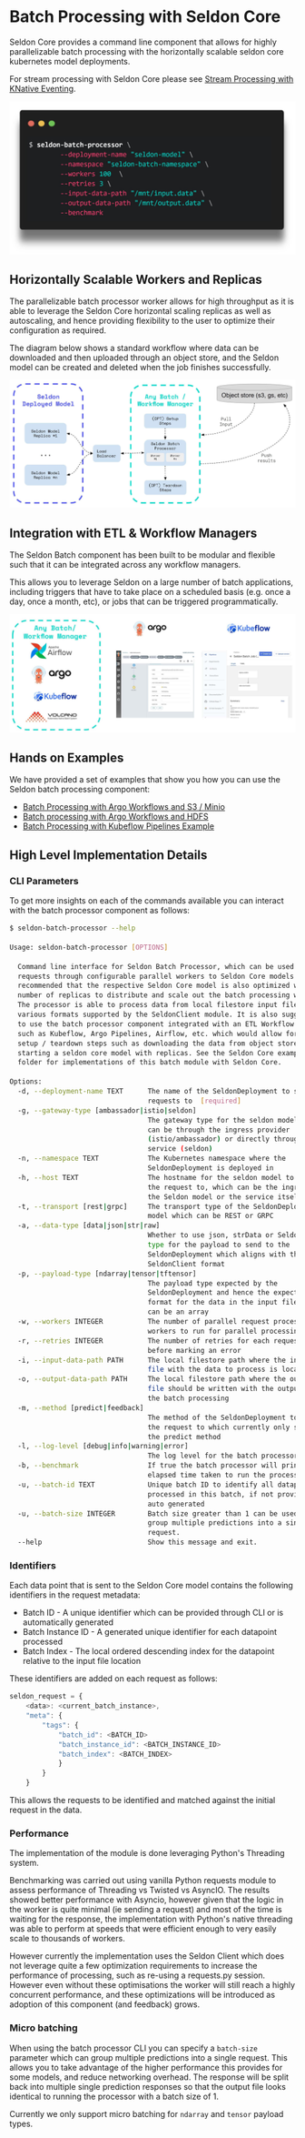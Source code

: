 # Batch Processing with Seldon Core

Seldon Core provides a command line component that allows for highly parallelizable batch processing with the horizontally scalable seldon core kubernetes model deployments.

For stream processing with Seldon Core please see [Stream Processing with KNative Eventing](../streaming/knative_eventing.md).

![](../images/batch-processor.jpg)

## Horizontally Scalable Workers and Replicas

The parallelizable batch processor worker allows for high throughput as it is able to leverage the Seldon Core horizontal scaling replicas as well as autoscaling, and hence providing flexibility to the user to optimize their configuration as required. 

The diagram below shows a standard workflow where data can be downloaded and then uploaded through an object store, and the Seldon model can be created and deleted when the job finishes successfully.

![](../images/batch-workflow-manager-integration.jpg)

## Integration with ETL & Workflow Managers

The Seldon Batch component has been built to be modular and flexible such that it can be integrated across any workflow managers.

This allows you to leverage Seldon on a large number of batch applications, including triggers that have to take place on a scheduled basis (e.g. once a day, once a month, etc), or jobs that can be triggered programmatically.

![](../images/batch-workflow-managers.jpg)

## Hands on Examples

We have provided a set of examples that show you how you can use the Seldon batch processing component:

* [Batch Processing with Argo Workflows and S3 / Minio](../examples/argo_workflows_batch.html)
* [Batch processing with Argo Workflows and HDFS](../examples/argo_workflows_hdfs_batch.html)
* [Batch Processing with Kubeflow Pipelines Example](../examples/kubeflow_pipelines_batch.html)

## High Level Implementation Details

### CLI Parameters

To get more insights on each of the commands available you can interact with the batch processor component as follows:

```bash
$ seldon-batch-processor --help

Usage: seldon-batch-processor [OPTIONS]

  Command line interface for Seldon Batch Processor, which can be used to send
  requests through configurable parallel workers to Seldon Core models. It is
  recommended that the respective Seldon Core model is also optimized with
  number of replicas to distribute and scale out the batch processing work.
  The processor is able to process data from local filestore input file in
  various formats supported by the SeldonClient module. It is also suggested
  to use the batch processor component integrated with an ETL Workflow Manager
  such as Kubeflow, Argo Pipelines, Airflow, etc. which would allow for extra
  setup / teardown steps such as downloading the data from object store or
  starting a seldon core model with replicas. See the Seldon Core examples
  folder for implementations of this batch module with Seldon Core.

Options:
  -d, --deployment-name TEXT      The name of the SeldonDeployment to send the
                                  requests to  [required]
  -g, --gateway-type [ambassador|istio|seldon]
                                  The gateway type for the seldon model, which
                                  can be through the ingress provider
                                  (istio/ambassador) or directly through the
                                  service (seldon)
  -n, --namespace TEXT            The Kubernetes namespace where the
                                  SeldonDeployment is deployed in
  -h, --host TEXT                 The hostname for the seldon model to send
                                  the request to, which can be the ingress of
                                  the Seldon model or the service itself
  -t, --transport [rest|grpc]     The transport type of the SeldonDeployment
                                  model which can be REST or GRPC
  -a, --data-type [data|json|str|raw]
                                  Whether to use json, strData or Seldon Data
                                  type for the payload to send to the
                                  SeldonDeployment which aligns with the
                                  SeldonClient format
  -p, --payload-type [ndarray|tensor|tftensor]
                                  The payload type expected by the
                                  SeldonDeployment and hence the expected
                                  format for the data in the input file which
                                  can be an array
  -w, --workers INTEGER           The number of parallel request processor
                                  workers to run for parallel processing
  -r, --retries INTEGER           The number of retries for each request
                                  before marking an error
  -i, --input-data-path PATH      The local filestore path where the input
                                  file with the data to process is located
  -o, --output-data-path PATH     The local filestore path where the output
                                  file should be written with the outputs of
                                  the batch processing
  -m, --method [predict|feedback]
                                  The method of the SeldonDeployment to send
                                  the request to which currently only supports
                                  the predict method
  -l, --log-level [debug|info|warning|error]
                                  The log level for the batch processor
  -b, --benchmark                 If true the batch processor will print the
                                  elapsed time taken to run the process
  -u, --batch-id TEXT             Unique batch ID to identify all datapoints
                                  processed in this batch, if not provided is
                                  auto generated
  -u, --batch-size INTEGER        Batch size greater than 1 can be used to
                                  group multiple predictions into a single
                                  request.
  --help                          Show this message and exit.
```

### Identifiers

Each data point that is sent to the Seldon Core model contains the following identifiers in the request metadata:
* Batch ID - A unique identifier which can be provided through CLI or is automatically generated
* Batch Instance ID - A generated unique identifier for each datapoint processed
* Batch Index - The local ordered descending index for the datapoint relative to the input file location

These identifiers are added on each request as follows:

```javascript
seldon_request = {
    <data>: <current_batch_instance>,
    "meta": {
        "tags": {
            "batch_id": <BATCH_ID>
            "batch_instance_id": <BATCH_INSTANCE_ID>
            "batch_index": <BATCH_INDEX>
            }
        }
    }
```

This allows the requests to be identified and matched against the initial request in the data.

### Performance

The implementation of the module is done leveraging Python's Threading system. 

Benchmarking was carried out using vanilla Python requests module to assess performance of Threading vs Twisted vs AsyncIO. The results showed better performance with Asyncio, however given that the logic in the worker is quite minimal (ie sending a request) and most of the time is waiting for the response, the implementation with Python's native threading was able to perform at speeds that were efficient enough to very easily scale to thousands of workers.

However currently the implementation uses the Seldon Client which does not leverage quite a few optimization requirements to increase the performance of processing, such as re-using a requests.py session. However even without these optimisations the worker will still reach a highly concurrent performance, and these optimizations will be introduced as adoption of this component (and feedback) grows.

### Micro batching

When using the batch processor CLI you can specify a `batch-size` parameter which can group multiple predictions into a single request. This allows you to take advantage of the higher performance this provides for some models, and reduce networking overhead. The response will be split back into multiple single prediction responses so that the output file looks identical to running the processor with a batch size of 1.

Currently we only support micro batching for `ndarray` and `tensor` payload types.
